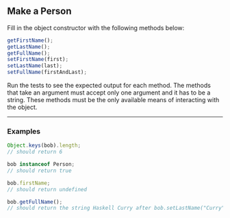## Make a Person

Fill in the object constructor with the following methods below:

```javascript
getFirstName();
getLastName();
getFullName();
setFirstName(first);
setLastName(last);
setFullName(firstAndLast);
```

Run the tests to see the expected output for each method. The methods that take an argument must accept only one argument and it has to be a string. These methods must be the only available means of interacting with the object.

---

### Examples

```javascript
Object.keys(bob).length;
// should return 6
```

```javascript
bob instanceof Person;
// should return true
```

```javascript
bob.firstName;
// should return undefined
```

```javascript
bob.getFullName();
// should return the string Haskell Curry after bob.setLastName("Curry")
```
